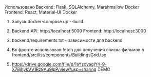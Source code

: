 Использовано
Backend:
Flask, SQLAlchemy, Marshmallow
Docker
Frontend:
React, Material-UI
Docker

1. Запуск docker-compose up --build
2. Backend API: http://localhost:5000
Frontend: http://localhost:3000
3. backend/requirements.txt - зависимости для backend
4. Во фронте использован fetch для получения списка фильмов в frontend/src/list/components/BuildingsGrid.tsx

5. https://drive.google.com/file/d/1aYzovagIY4-9-X7BjhykVV1Rz9Au9lpP/view?usp=sharing DEMO
